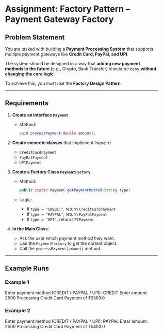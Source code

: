# Assignment: Factory Pattern – Payment Gateway Factory

## Problem Statement  
You are tasked with building a **Payment Processing System** that supports multiple payment gateways like **Credit Card, PayPal, and UPI**.  

The system should be designed in a way that **adding new payment methods in the future** (e.g., Crypto, Bank Transfer) should be easy **without changing the core logic**.  

To achieve this, you must use the **Factory Design Pattern**.

---

## Requirements  

1. **Create an interface `Payment`**  
   - Method:  
     ```java
     void processPayment(double amount);
     ```

2. **Create concrete classes** that implement `Payment`:  
   - `CreditCardPayment`  
   - `PayPalPayment`  
   - `UPIPayment`  

3. **Create a Factory Class `PaymentFactory`**  
   - Method:  
     ```java
     public static Payment getPaymentMethod(String type)
     ```  

   - Logic:  
     - If `type = "CREDIT"`, return `CreditCardPayment`  
     - If `type = "PAYPAL"`, return `PayPalPayment`  
     - If `type = "UPI"`, return `UPIPayment`  

4. **In the Main Class**:  
   - Ask the user which payment method they want.  
   - Use the `PaymentFactory` to get the correct object.  
   - Call the `processPayment(amount)` method.  

---

## Example Runs  

### Example 1  
Enter payment method (CREDIT / PAYPAL / UPI): CREDIT
Enter amount: 2500
Processing Credit Card Payment of ₹2500.0

### Example 2
Enter payment method (CREDIT / PAYPAL / UPI): PAYPAL
Enter amount: 2500
Processing Credit Card Payment of ₹5400.0

